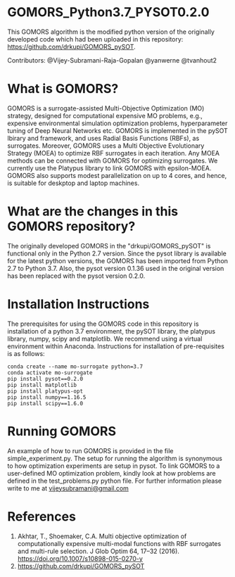 # GOMORS_Python3.7_PYSOT0.2.0
This GOMORS algorithm is the modified python version of the originally developed code which had been uploaded in this repository: https://github.com/drkupi/GOMORS_pySOT. 

Contributors: @Vijey-Subramani-Raja-Gopalan @yanwerne @tvanhout2

# What is GOMORS?
GOMORS is a surrogate-assisted Multi-Objective Optimization (MO) strategy, designed for computational expensive MO problems, e.g., expensive environmental simulation optimization problems, hyperparameter tuning of Deep Neural Networks etc. GOMORS is implemented in the pySOT lbirary and framework, and uses Radial Basis Functions (RBFs), as surrogates. Moreover, GOMORS uses a Multi Objective Evolutionary Strategy (MOEA) to optimize RBF surrogates in each iteration. Any MOEA methods can be connected with GOMORS for optimizing surrogates. We currently use the Platypus library to link GOMORS with epsilon-MOEA. GOMORS also supports modest parallelization on up to 4 cores, and hence, is suitable for deskptop and laptop machines.

# What are the changes in this GOMORS repository?
The originally developed GOMORS in the "drkupi/GOMORS_pySOT" is functional only in the Python 2.7 version. Since the pysot library is available for the latest python versions, the GOMORS has been imported from Python 2.7 to Python 3.7. Also, the pysot version 0.1.36 used in the original version has been replaced with the pysot version 0.2.0.

# Installation Instructions
The prerequisites for using the GOMORS code in this repository is installation of a python 3.7 environment, the pySOT library, the platypus library, numpy, scipy and matplotlib. We recommend using a virtual environment within Anaconda. Instructions for installation of pre-requisites is as follows:

```
conda create --name mo-surrogate python=3.7
conda activate mo-surrogate
pip install pysot==0.2.0
pip install matplotlib
pip install platypus-opt
pip install numpy==1.16.5
pip install scipy==1.6.0
```

# Running GOMORS
An example of how to run GOMORS is provided in the file simple_experiment.py. The setup for running the algorithm is synonymous to how optimization experiments are setup in pysot. To link GOMORS to a user-defined MO optimization problem, kindly look at how problems are defined in the test_problems.py python file. For further information please write to me at vijeysubramani@gmail.com

# References
1. Akhtar, T., Shoemaker, C.A. Multi objective optimization of computationally expensive multi-modal functions with RBF surrogates and multi-rule selection. J Glob Optim 64, 17–32 (2016). https://doi.org/10.1007/s10898-015-0270-y
2. https://github.com/drkupi/GOMORS_pySOT

